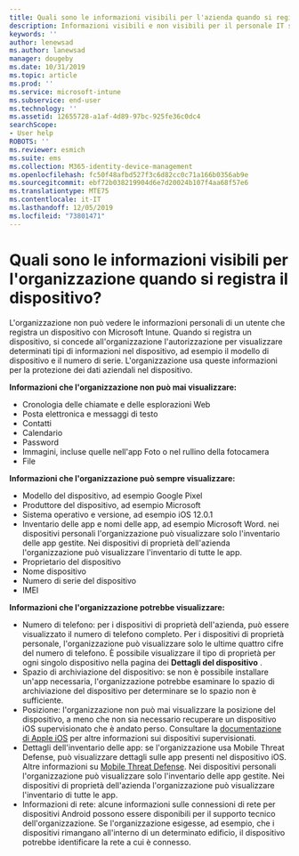 ```yaml
---
title: Quali sono le informazioni visibili per l'azienda quando si registra il dispositivo?
description: Informazioni visibili e non visibili per il personale IT sul dispositivo gestito.
keywords: ''
author: lenewsad
ms.author: lanewsad
manager: dougeby
ms.date: 10/31/2019
ms.topic: article
ms.prod: ''
ms.service: microsoft-intune
ms.subservice: end-user
ms.technology: ''
ms.assetid: 12655728-a1af-4d89-97bc-925fe36c0dc4
searchScope:
- User help
ROBOTS: ''
ms.reviewer: esmich
ms.suite: ems
ms.collection: M365-identity-device-management
ms.openlocfilehash: fc50f48afbd527f3c6d82cc0c71a166b0356ab9e
ms.sourcegitcommit: ebf72b038219904d6e7d20024b107f4aa68f57e6
ms.translationtype: MTE75
ms.contentlocale: it-IT
ms.lasthandoff: 12/05/2019
ms.locfileid: "73801471"
---
```

# <a name="what-information-can-my-organization-see-when-i-enroll-my-device"></a>Quali sono le informazioni visibili per l'organizzazione quando si registra il dispositivo?

L'organizzazione non può vedere le informazioni personali di un utente che registra un dispositivo con Microsoft Intune. Quando si registra un dispositivo, si concede all'organizzazione l'autorizzazione per visualizzare determinati tipi di informazioni nel dispositivo, ad esempio il modello di dispositivo e il numero di serie. L'organizzazione usa queste informazioni per la protezione dei dati aziendali nel dispositivo.

**Informazioni che l'organizzazione non può mai visualizzare:**

- Cronologia delle chiamate e delle esplorazioni Web
- Posta elettronica e messaggi di testo
- Contatti
- Calendario
- Password
- Immagini, incluse quelle nell'app Foto o nel rullino della fotocamera
- File

**Informazioni che l'organizzazione può sempre visualizzare:**

- Modello del dispositivo, ad esempio Google Pixel
- Produttore del dispositivo, ad esempio Microsoft
- Sistema operativo e versione, ad esempio iOS 12.0.1
- Inventario delle app e nomi delle app, ad esempio Microsoft Word. nei dispositivi personali l'organizzazione può visualizzare solo l'inventario delle app gestite. Nei dispositivi di proprietà dell'azienda l'organizzazione può visualizzare l'inventario di tutte le app.
- Proprietario del dispositivo
- Nome dispositivo
- Numero di serie del dispositivo
- IMEI

**Informazioni che l'organizzazione potrebbe visualizzare:**

- Numero di telefono: per i dispositivi di proprietà dell'azienda, può essere visualizzato il numero di telefono completo. Per i dispositivi di proprietà personale, l'organizzazione può visualizzare solo le ultime quattro cifre del numero di telefono. È possibile visualizzare il tipo di proprietà per ogni singolo dispositivo nella pagina dei **Dettagli del dispositivo** .
- Spazio di archiviazione del dispositivo: se non è possibile installare un'app necessaria, l'organizzazione potrebbe esaminare lo spazio di archiviazione del dispositivo per determinare se lo spazio non è sufficiente.  
- Posizione: l'organizzazione non può mai visualizzare la posizione del dispositivo, a meno che non sia necessario recuperare un dispositivo iOS supervisionato che è andato perso. Consultare la [documentazione di Apple iOS](https://go.microsoft.com/fwlink/?linkid=853816) per altre informazioni sui dispositivi supervisionati.  
- Dettagli dell'inventario delle app: se l'organizzazione usa Mobile Threat Defense, può visualizzare dettagli sulle app presenti nel dispositivo iOS. Altre informazioni su [Mobile Threat Defense](you-are-prompted-to-install-mtd-ios.md). Nei dispositivi personali l'organizzazione può visualizzare solo l'inventario delle app gestite. Nei dispositivi di proprietà dell'azienda l'organizzazione può visualizzare l'inventario di tutte le app.
- Informazioni di rete: alcune informazioni sulle connessioni di rete per dispositivi Android possono essere disponibili per il supporto tecnico dell'organizzazione. Se l'organizzazione esigesse, ad esempio, che i dispositivi rimangano all'interno di un determinato edificio, il dispositivo potrebbe identificare la rete a cui è connesso. 
